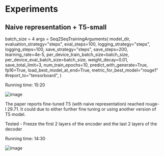 # Experiments

## Naive representation + T5-small

batch_size = 4
args = Seq2SeqTrainingArguments(
    model_dir,
    evaluation_strategy="steps",
    eval_steps=100,
    logging_strategy="steps",
    logging_steps=100,
    save_strategy="steps",
    save_steps=200,
    learning_rate=4e-5,
    per_device_train_batch_size=batch_size,
    per_device_eval_batch_size=batch_size,
    weight_decay=0.01,
    save_total_limit=3,
    num_train_epochs=10,
    predict_with_generate=True,
    fp16=True,
    load_best_model_at_end=True,
    metric_for_best_model="rouge1"
    #report_to="tensorboard",
)

Running time: 15:20

![image](https://user-images.githubusercontent.com/20776278/233803446-ed210fb4-573f-4521-af5a-c2d57bc3e63e.png)

The paper reports fine-tuned T5 (with naive representation) reached rouge-l 29.71. It could due to either further fine tuning or using another version of T5 model.

Tested - Freeze the first 2 layers of the encoder and the last 2 layers of the decoder

Running time: 14:30

![image](https://user-images.githubusercontent.com/20776278/233805487-7c735735-1398-46a3-9dfc-bf73cb1a3425.png)

